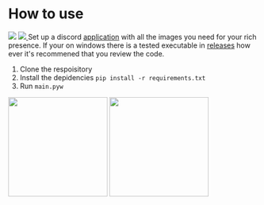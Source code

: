 # How to use
<img src="https://img.shields.io/badge/Python-3.9.6-blue" /> <a href="https://discord.gg/g7BBeajYX4"> <img src="https://discord.com/api/guilds/865177667966992414/embed.png" /> </a>
Set up a discord [application](https://discord.com/developers/applications) with all the images you need for your rich presence. If your on windows there is a tested executable in [releases](https://github.com/ItsJoshie/Discord-RPC/releases) how ever it's recommened that you review the code.
1. Clone the respoisitory 
2. Install the depidencies `pip install -r requirements.txt`
3. Run `main.pyw`

<div>
  <img src="https://cdn.discordapp.com/attachments/844570708309966889/865515370382491648/unknown.png" height=200px />
  <img src="https://cdn.discordapp.com/attachments/844570708309966889/865515495050444800/unknown.png" height=200px />
</div>
